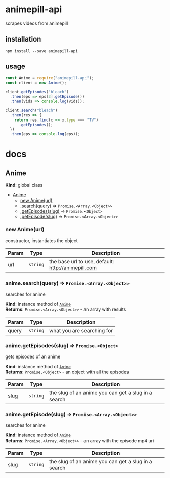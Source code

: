 # animepill-api
scrapes videos from animepill

## installation
``npm install --save animepill-api``

## usage
```javascript
const Anime = require("animepill-api");
const client = new Anime();

client.getEpisodes("bleach")
  .then(eps => eps[3].getEpisode())
  .then(vids => console.log(vids));

client.search("bleach")
  .then(res => {
    return res.find(x => x.type === "TV")
      .getEpisodes();
  })
  .then(eps => console.log(eps));
```

# docs
<a name="Anime"></a>

## Anime
**Kind**: global class  

* [Anime](#Anime)
    * [new Anime(url)](#new_Anime_new)
    * [.search(query)](#Anime+search) ⇒ <code>Promise.&lt;Array.&lt;Object&gt;&gt;</code>
    * [.getEpisodes(slug)](#Anime+getEpisodes) ⇒ <code>Promise.&lt;Object&gt;</code>
    * [.getEpisode(slug)](#Anime+getEpisode) ⇒ <code>Promise.&lt;Array.&lt;Object&gt;&gt;</code>

<a name="new_Anime_new"></a>

### new Anime(url)
constructor, instantiates the object


| Param | Type | Description |
| --- | --- | --- |
| url | <code>string</code> | the base url to use, default: http://animepill.com |

<a name="Anime+search"></a>

### anime.search(query) ⇒ <code>Promise.&lt;Array.&lt;Object&gt;&gt;</code>
searches for anime

**Kind**: instance method of [<code>Anime</code>](#Anime)  
**Returns**: <code>Promise.&lt;Array.&lt;Object&gt;&gt;</code> - an array with results  

| Param | Type | Description |
| --- | --- | --- |
| query | <code>string</code> | what you are searching for |

<a name="Anime+getEpisodes"></a>

### anime.getEpisodes(slug) ⇒ <code>Promise.&lt;Object&gt;</code>
gets episodes of an anime

**Kind**: instance method of [<code>Anime</code>](#Anime)  
**Returns**: <code>Promise.&lt;Object&gt;</code> - an object with all the episodes  

| Param | Type | Description |
| --- | --- | --- |
| slug | <code>string</code> | the slug of an anime you can get a slug in a search |

<a name="Anime+getEpisode"></a>

### anime.getEpisode(slug) ⇒ <code>Promise.&lt;Array.&lt;Object&gt;&gt;</code>
searches for anime

**Kind**: instance method of [<code>Anime</code>](#Anime)  
**Returns**: <code>Promise.&lt;Array.&lt;Object&gt;&gt;</code> - an array with the episode mp4 uri  

| Param | Type | Description |
| --- | --- | --- |
| slug | <code>string</code> | the slug of an anime you can get a slug in a search |
